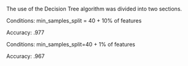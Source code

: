 The use of the Decision Tree algorithm was divided into two sections.

Conditions: min_samples_split = 40 + 10% of features

Accuracy: .977

Conditions: min_samples_split=40 + 1% of features

Accuracy: .967